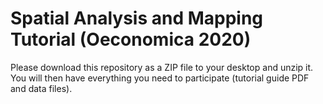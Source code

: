 # Spatial Analysis and Mapping Tutorial (Oeconomica 2020)

Please download this repository as a ZIP file to your desktop and unzip it. You will then have everything you need to participate (tutorial guide PDF and data files).
